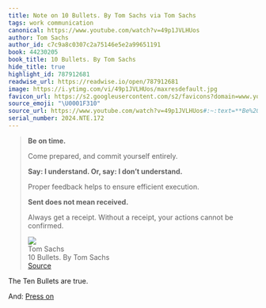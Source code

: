 ```yaml
---
title: Note on 10 Bullets. By Tom Sachs via Tom Sachs
tags: work communication
canonical: https://www.youtube.com/watch?v=49p1JVLHUos
author: Tom Sachs
author_id: c7c9a8c0307c2a75146e5e2a99651191
book: 44230205
book_title: 10 Bullets. By Tom Sachs
hide_title: true
highlight_id: 787912681
readwise_url: https://readwise.io/open/787912681
image: https://i.ytimg.com/vi/49p1JVLHUos/maxresdefault.jpg
favicon_url: https://s2.googleusercontent.com/s2/favicons?domain=www.youtube.com
source_emoji: "\U0001F310"
source_url: https://www.youtube.com/watch?v=49p1JVLHUos#:~:text=**Be%20on%20time.**,cannot%20be%20confirmed.
serial_number: 2024.NTE.172
---
```

> **Be on time.**
> 
> Come prepared, and commit yourself entirely.
> 
> **Say: I understand. Or, say: I don’t understand.**
> 
> Proper feedback helps to ensure efficient execution.
> 
> **Sent does not mean received.**
> 
> Always get a receipt. Without a receipt, your actions cannot be confirmed.
> <div class="quoteback-footer"><div class="quoteback-avatar"><img class="mini-favicon" src="https://s2.googleusercontent.com/s2/favicons?domain=www.youtube.com"></div><div class="quoteback-metadata"><div class="metadata-inner"><span style="display:none">FROM:</span><div aria-label="Tom Sachs" class="quoteback-author"> Tom Sachs</div><div aria-label="10 Bullets. By Tom Sachs" class="quoteback-title"> 10 Bullets. By Tom Sachs</div></div></div><div class="quoteback-backlink"><a target="_blank" aria-label="go to the full text of this quotation" rel="noopener" href="https://www.youtube.com/watch?v=49p1JVLHUos#:~:text=**Be%20on%20time.**,cannot%20be%20confirmed." class="quoteback-arrow"> Source</a></div></div>

The Ten Bullets are true.

And: [Press on](https://www.joshbeckman.org/notes/787914015)